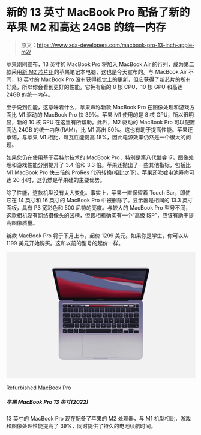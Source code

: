 # 新的 13 英寸 MacBook Pro 配备了新的苹果 M2 和高达 24GB 的统一内存

> 原文：<https://www.xda-developers.com/macbook-pro-13-inch-apple-m2/>

苹果刚刚宣布，13 英寸的 MacBook Pro 将加入 MacBook Air 的行列，成为第二款采用[新 M2 芯片组](https://www.xda-developers.com/apple-m2-launch/)的苹果笔记本电脑，这也是今天宣布的。与 MacBook Air 不同，13 英寸的 MacBook Pro 没有获得视觉上的更新，但它获得了新芯片的所有好处，所以你会看到更好的性能。它拥有新的 8 核 CPU、10 核 GPU 和高达 24GB 的统一内存。

至于说到性能，这意味着什么，苹果声称新款 MacBook Pro 在图像处理和游戏方面比 M1 驱动的 MacBook Pro 快 39%。苹果 M1 使用的是 8 核 GPU，所以很明显，新的 10 核 GPU 在这里有所帮助。此外，M2 驱动的 MacBook Pro 可以配置高达 24GB 的统一内存(RAM)，比 M1 高出 50%。这也有助于提高性能。苹果还承诺，与苹果 M1 相比，每瓦性能提高 18%，因此电源效率仍然是一个很大的问题。

如果您仍在使用基于英特尔技术的 MacBook Pro，特别是第八代酷睿 i7，图像处理和游戏性能分别提升了 3.4 倍和 3.3 倍。苹果还抛出了一些其他指标，包括比 M1 MacBook Pro 快三倍的 ProRes 代码转换(相比之下)。苹果还吹嘘电池寿命可达 20 小时，这仍然是苹果硅的主要优势。

除了性能，这款机型没有太大变化。事实上，苹果一直保留着 Touch Bar，即使它在 14 英寸和 16 英寸的 MacBook Pro 中被删除了。显示器是相同的 13.3 英寸面板，具有 P3 宽彩色和 500 尼特的亮度。与较大的 MacBook Pro 型号不同，这款相机没有网络摄像头的凹槽，但该相机确实有一个“高级 ISP”，应该有助于提高图像质量。

新款 MacBook Pro 将于下月上市，起价 1299 美元。如果你是学生，你可以从 1199 美元开始购买。这和以前的型号的起价一样。

 <picture>![Buying a refurbished MacBook Pro at Apple means you can easily find the more recent models in various configurations with Apple-certified quality. You also get a one year warranty and free returns if necessary.](img/1e6a2e88da632cbc8837e8446da3e2da.png)</picture> 

Refurbished MacBook Pro

##### 苹果 MacBook Pro 13 英寸(2022)

13 英寸的 MacBook Pro 现在配备了苹果的 M2 处理器，与 M1 机型相比，游戏和图像处理性能提高了 39%，同时提供了持久的电池续航时间。